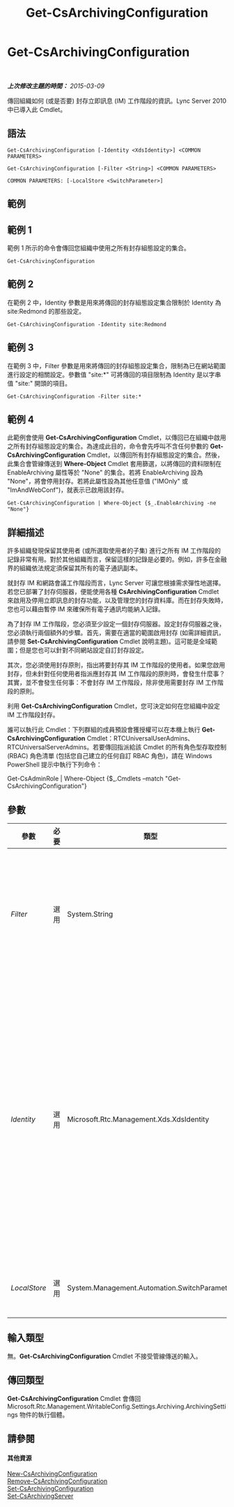 ﻿---
title: Get-CsArchivingConfiguration
TOCTitle: Get-CsArchivingConfiguration
ms:assetid: e4951b81-2738-4cc2-87be-f8ee79da6c09
ms:mtpsurl: https://technet.microsoft.com/zh-tw/library/Gg399012(v=OCS.15)
ms:contentKeyID: 49292609
ms.date: 08/24/2015
mtps_version: v=OCS.15
ms.translationtype: HT
---

# Get-CsArchivingConfiguration

 

_**上次修改主題的時間：** 2015-03-09_

傳回組織如何 (或是否要) 封存立即訊息 (IM) 工作階段的資訊。Lync Server 2010 中已導入此 Cmdlet。

## 語法

    Get-CsArchivingConfiguration [-Identity <XdsIdentity>] <COMMON PARAMETERS>

    Get-CsArchivingConfiguration [-Filter <String>] <COMMON PARAMETERS>

    COMMON PARAMETERS: [-LocalStore <SwitchParameter>]

## 範例

## 範例 1

範例 1 所示的命令會傳回您組織中使用之所有封存組態設定的集合。

    Get-CsArchivingConfiguration

## 範例 2

在範例 2 中，Identity 參數是用來將傳回的封存組態設定集合限制於 Identity 為 site:Redmond 的那些設定。

    Get-CsArchivingConfiguration -Identity site:Redmond

## 範例 3

在範例 3 中，Filter 參數是用來將傳回的封存組態設定集合，限制為已在網站範圍進行設定的相關設定。參數值 "site:\*" 可將傳回的項目限制為 Identity 是以字串值 "site:" 開頭的項目。

    Get-CsArchivingConfiguration -Filter site:*

## 範例 4

此範例會使用 **Get-CsArchivingConfiguration** Cmdlet，以傳回已在組織中啟用之所有封存組態設定的集合。為達成此目的，命令會先呼叫不含任何參數的 **Get-CsArchivingConfiguration** Cmdlet，以傳回所有封存組態設定的集合。然後，此集合會管線傳送到 **Where-Object** Cmdlet 套用篩選，以將傳回的資料限制在 EnableArchiving 屬性等於 "None" 的集合。若將 EnableArchiving 設為 "None"，將會停用封存。若將此屬性設為其他任意值 ("IMOnly" 或 "ImAndWebConf")，就表示已啟用該封存。

    Get-CsArchivingConfiguration | Where-Object {$_.EnableArchiving -ne "None"}

## 詳細描述

許多組織發現保留其使用者 (或所選取使用者的子集) 進行之所有 IM 工作階段的記錄非常有用。對於其他組織而言，保留這樣的記錄是必要的。例如，許多在金融界的組織依法規定須保留其所有的電子通訊副本。

就封存 IM 和網路會議工作階段而言，Lync Server 可讓您根據需求彈性地選擇。若您已部署了封存伺服器，便能使用各種 **CsArchivingConfiguration** Cmdlet 來啟用及停用立即訊息的封存功能，以及管理您的封存資料庫。而在封存失敗時，您也可以藉由暫停 IM 來確保所有電子通訊均能納入記錄。

為了封存 IM 工作階段，您必須至少設定一個封存伺服器。設定封存伺服器之後，您必須執行兩個額外的步驟。首先，需要在適當的範圍啟用封存 (如需詳細資訊，請參閱 **Set-CsArchivingConfiguration** Cmdlet 說明主題)。這可能是全域範圍；但是您也可以針對不同網站設定自訂封存設定。

其次，您必須使用封存原則，指出將要封存其 IM 工作階段的使用者。如果您啟用封存，但未針對任何使用者指派應封存其 IM 工作階段的原則時，會發生什麼事？其實，並不會發生任何事：不會封存 IM 工作階段，除非使用需要封存 IM 工作階段的原則。

利用 **Get-CsArchivingConfiguration** Cmdlet，您可決定如何在您組織中設定 IM 工作階段封存。

誰可以執行此 Cmdlet：下列群組的成員預設會獲授權可以在本機上執行 **Get-CsArchivingConfiguration** Cmdlet：RTCUniversalUserAdmins、RTCUniversalServerAdmins。若要傳回指派給該 Cmdlet 的所有角色型存取控制 (RBAC) 角色清單 (包括您自己建立的任何自訂 RBAC 角色)，請在 Windows PowerShell 提示中執行下列命令：

Get-CsAdminRole | Where-Object {$\_.Cmdlets –match "Get-CsArchivingConfiguration"}

## 參數


<table>
<colgroup>
<col style="width: 25%" />
<col style="width: 25%" />
<col style="width: 25%" />
<col style="width: 25%" />
</colgroup>
<thead>
<tr class="header">
<th>參數</th>
<th>必要</th>
<th>類型</th>
<th>說明</th>
</tr>
</thead>
<tbody>
<tr class="odd">
<td><p><em>Filter</em></p></td>
<td><p>選用</p></td>
<td><p>System.String</p></td>
<td><p>可讓您使用萬用字元傳回一或多個封存組態設定的集合。若要傳回在網站範圍所設定之所有設定集合，請使用下列語法：-Filter site:*。如果要傳回在其 Identity (您可篩選的唯一屬性) 某處具有字串值 &quot;Canada&quot; 的所有設定集合，請使用下列語法：-Filter &quot;*Canada*&quot;。</p></td>
</tr>
<tr class="even">
<td><p><em>Identity</em></p></td>
<td><p>選用</p></td>
<td><p>Microsoft.Rtc.Management.Xds.XdsIdentity</p></td>
<td><p>表示要傳回之封存設定集合的唯一識別碼。若要參考全域設定，請使用下列語法：-Identity global。若要在網站範圍內參照設定的集合，請使用如下語法：-Identity site:Redmond。若要傳回指派給個別登錄器集區之設定的資訊，請使用如下語法：</p>
<p>-Identity &quot;service:Registrar:atl-cs-001.litwareinc.com&quot;</p>
<p>集區層級的設定僅適用於 Lync Server 2013。</p>
<p>請注意，如有指定 Identity，即無法使用萬用字元。如果您必須使用萬用字元，請改為加入 Filter 參數。</p>
<p>如果未指定此參數，則 <strong>Get-CsArchivingConfiguration</strong> Cmdlet 會傳回組織使用之所有封存組態設定的集合。</p></td>
</tr>
<tr class="odd">
<td><p><em>LocalStore</em></p></td>
<td><p>選用</p></td>
<td><p>System.Management.Automation.SwitchParameter</p></td>
<td><p>從 中央管理存放區 的本機複本擷取封存組態資料，而非從 中央管理存放區 本身擷取。</p></td>
</tr>
</tbody>
</table>


## 輸入類型

無。**Get-CsArchivingConfiguration** Cmdlet 不接受管線傳送的輸入。

## 傳回類型

**Get-CsArchivingConfiguration** Cmdlet 會傳回 Microsoft.Rtc.Management.WritableConfig.Settings.Archiving.ArchivingSettings 物件的執行個體。

## 請參閱

#### 其他資源

[New-CsArchivingConfiguration](new-csarchivingconfiguration.md)  
[Remove-CsArchivingConfiguration](remove-csarchivingconfiguration.md)  
[Set-CsArchivingConfiguration](set-csarchivingconfiguration.md)  
[Set-CsArchivingServer](set-csarchivingserver.md)

